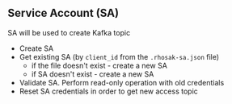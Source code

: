 ## Service Account (SA)

SA will be used to create Kafka topic

- Create SA
- Get existing SA (by `client_id` from the `.rhosak-sa.json` file)
    - if the file doesn't exist - create a new SA
    - if SA doesn't exist - create a new SA
- Validate SA. Perform read-only operation with old credentials
- Reset SA credentials in order to get new access topic

